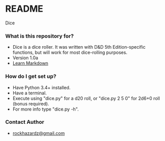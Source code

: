 # README #

Dice

### What is this repository for? ###

* Dice is a dice roller. It was written with D&D 5th Edition-specific functions, but will work for most dice-rolling purposes.
* Version 1.0a
* [Learn Markdown](https://bitbucket.org/tutorials/markdowndemo)

### How do I get set up? ###

* Have Python 3.4+ installed.
* Have a terminal.
* Execute using "dice.py" for a d20 roll, or "dice.py 2 5 0" for 2d6+0 roll (bonus required).
* For more info type "dice.py -h".

### Contact Author ###

* rockhazardz@gmail.com